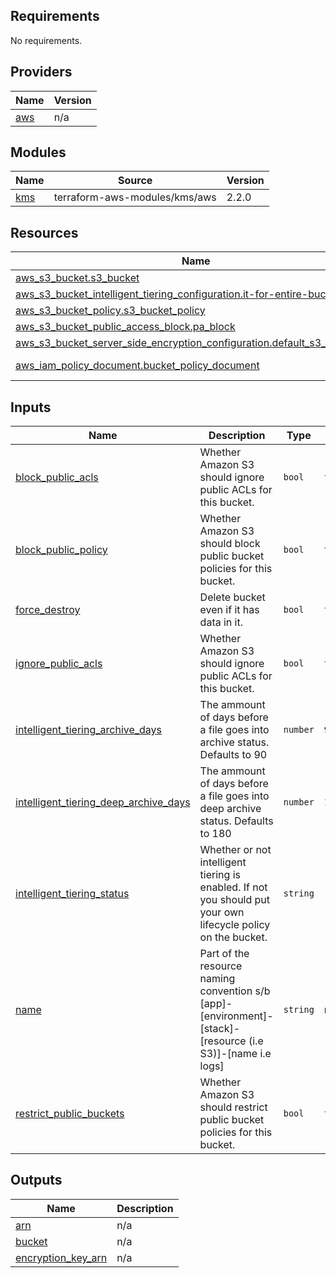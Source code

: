 <!-- BEGIN_TF_DOCS -->
## Requirements

No requirements.

## Providers

| Name | Version |
|------|---------|
| <a name="provider_aws"></a> [aws](#provider\_aws) | n/a |

## Modules

| Name | Source | Version |
|------|--------|---------|
| <a name="module_kms"></a> [kms](#module\_kms) | terraform-aws-modules/kms/aws | 2.2.0 |

## Resources

| Name | Type |
|------|------|
| [aws_s3_bucket.s3_bucket](https://registry.terraform.io/providers/hashicorp/aws/latest/docs/resources/s3_bucket) | resource |
| [aws_s3_bucket_intelligent_tiering_configuration.it-for-entire-bucket](https://registry.terraform.io/providers/hashicorp/aws/latest/docs/resources/s3_bucket_intelligent_tiering_configuration) | resource |
| [aws_s3_bucket_policy.s3_bucket_policy](https://registry.terraform.io/providers/hashicorp/aws/latest/docs/resources/s3_bucket_policy) | resource |
| [aws_s3_bucket_public_access_block.pa_block](https://registry.terraform.io/providers/hashicorp/aws/latest/docs/resources/s3_bucket_public_access_block) | resource |
| [aws_s3_bucket_server_side_encryption_configuration.default_s3_encryption](https://registry.terraform.io/providers/hashicorp/aws/latest/docs/resources/s3_bucket_server_side_encryption_configuration) | resource |
| [aws_iam_policy_document.bucket_policy_document](https://registry.terraform.io/providers/hashicorp/aws/latest/docs/data-sources/iam_policy_document) | data source |

## Inputs

| Name | Description | Type | Default | Required |
|------|-------------|------|---------|:--------:|
| <a name="input_block_public_acls"></a> [block\_public\_acls](#input\_block\_public\_acls) | Whether Amazon S3 should ignore public ACLs for this bucket. | `bool` | `true` | no |
| <a name="input_block_public_policy"></a> [block\_public\_policy](#input\_block\_public\_policy) | Whether Amazon S3 should block public bucket policies for this bucket. | `bool` | `true` | no |
| <a name="input_force_destroy"></a> [force\_destroy](#input\_force\_destroy) | Delete bucket even if it has data in it. | `bool` | `true` | no |
| <a name="input_ignore_public_acls"></a> [ignore\_public\_acls](#input\_ignore\_public\_acls) | Whether Amazon S3 should ignore public ACLs for this bucket. | `bool` | `true` | no |
| <a name="input_intelligent_tiering_archive_days"></a> [intelligent\_tiering\_archive\_days](#input\_intelligent\_tiering\_archive\_days) | The ammount of days before a file goes into archive status. Defaults to 90 | `number` | `90` | no |
| <a name="input_intelligent_tiering_deep_archive_days"></a> [intelligent\_tiering\_deep\_archive\_days](#input\_intelligent\_tiering\_deep\_archive\_days) | The ammount of days before a file goes into deep archive status. Defaults to 180 | `number` | `180` | no |
| <a name="input_intelligent_tiering_status"></a> [intelligent\_tiering\_status](#input\_intelligent\_tiering\_status) | Whether or not intelligent tiering is enabled. If not you should put your own lifecycle policy on the bucket. | `string` | `"Enabled"` | no |
| <a name="input_name"></a> [name](#input\_name) | Part of the resource naming convention s/b [app]-[environment]-[stack]-[resource (i.e S3)]-[name i.e logs] | `string` | n/a | yes |
| <a name="input_restrict_public_buckets"></a> [restrict\_public\_buckets](#input\_restrict\_public\_buckets) | Whether Amazon S3 should restrict public bucket policies for this bucket. | `bool` | `true` | no |

## Outputs

| Name | Description |
|------|-------------|
| <a name="output_arn"></a> [arn](#output\_arn) | n/a |
| <a name="output_bucket"></a> [bucket](#output\_bucket) | n/a |
| <a name="output_encryption_key_arn"></a> [encryption\_key\_arn](#output\_encryption\_key\_arn) | n/a |
<!-- END_TF_DOCS -->